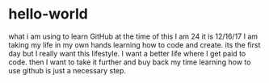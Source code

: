 # hello-world
what i am using to learn GitHub
at the time of this I am 24 it is 12/16/17 I am taking my life in my own hands learning how to code and create. its the first day but I really want this lifestyle. I want a better life where I get paid to code. then I want to take it further and buy back my time learning how to use github is just a necessary step.
